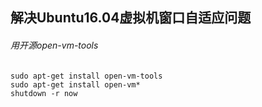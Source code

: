 ## 解决Ubuntu16.04虚拟机窗口自适应问题

###### 用开源open-vm-tools

```
sudo apt-get install open-vm-tools
sudo apt-get install open-vm*
shutdown -r now
```

